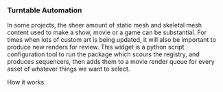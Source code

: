 ### Turntable Automation

In some projects, the sheer amount of static mesh and skeletal mesh content used to make a show, movie or a game can be substantial.  For times when lots of custom art is being updated, it will also be important to produce new renders for review.  This widget is a python script configuration tool to run the package which scours the registry, and produces sequencers, then adds them to a movie render queue for every asset of whatever things we want to select.

How it works